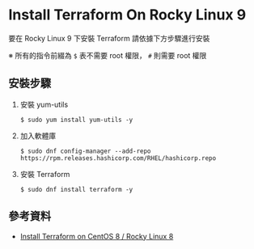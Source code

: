 # Install Terraform On Rocky Linux 9

要在 Rocky Linux 9 下安裝 Terraform 請依據下方步驟進行安裝

※ 所有的指令前綴為 `$` 表不需要 root 權限， `#` 則需要 root 權限

## 安裝步驟

1. 安裝 yum-utils

    ```console
    $ sudo yum install yum-utils -y
    ```

2. 加入軟體庫

    ```console
    $ sudo dnf config-manager --add-repo https://rpm.releases.hashicorp.com/RHEL/hashicorp.repo
    ```

3. 安裝 Terraform

    ```console
    $ sudo dnf install terraform -y
    ```

## 參考資料

- [Install Terraform on CentOS 8 / Rocky Linux 8](https://computingforgeeks.com/how-to-install-terraform-on-centos-linux/)
